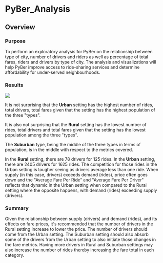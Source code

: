 # PyBer_Analysis
## Overview
### Purpose
To perform an exploratory analysis for PyBer on the relationship between type of city, number of drivers and riders as well as percentage of total fares, riders and drivers by type of city. The analysis and visualizations will help PyBer improve access to ride-sharing services and determine affordability for under-served neighbourhoods.

### Results
![](https://i.imgur.com/PafTLhk.png)

It is not surprising that the **Urban** setting has the highest number of rides, total drivers, total fares given that the setting has the highest population of the three "types".

It is also not surprising that the **Rural** setting has the lowest number of rides, total drivers and total fares given that the setting has the lowest population among the three "types".

The **Suburban** type, being the middle of the three types in terms of population, is in the middle with respect to the metrics covered.

In the **Rural** setting, there are 78 drivers for 125 rides. In the **Urban** setting, there are 2405 drivers for 1625 rides. The competition for those rides in the Urban setting is tougher seeing as drivers average less than one ride. When supply (in this case, drivers) exceeds demand (rides), price often goes down and the "Average Fare Per Ride" and "Average Fare Per Driver" reflects that dynamic in the Urban setting when compared to the Rural setting where the opposite happens, with demand (rides) exceeding supply (drivers).

### Summary
Given the relationship between supply (drivers) and demand (rides), and its effects on fare prices, it's recommended that the number of drivers in the Rural setting increase to lower the price. The number of drivers should come from the Urban setting. The Suburban setting should also absorb some of the drivers from the Urban setting to also initiate those changes in the fare metrics. Having more drivers in Rural and Suburban settings may also increase the number of rides thereby increasing the fare total in each category.
